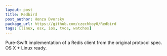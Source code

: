```yaml
---
layout: post
title: Redbird
post_author: Honza Dvorsky
package_url: https://github.com/czechboy0/Redbird
tags: [linux, osx, ios, tvos, watchos]
---
```


Pure-Swift implementation of a Redis client from the original protocol spec. OS X + Linux ready.

<!--PKG_END-->
